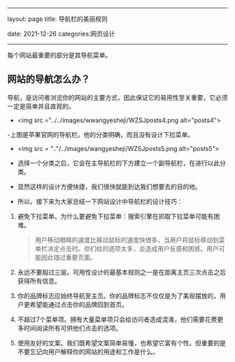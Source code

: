 ---

layout: page
title: 导航栏的美丽规则

date: 2021-12-26
categories:网页设计

----------

每个网站最重要的部分是其导航菜单。

## 网站的导航怎么办？

导航，是访问者浏览你的网站的主要方式，因此保证它的易用性至关重要，它必须一定是简单并且直观的。

- <img src ="../../images/wwangyesheji/WZSJposts4.png alt="posts4">

-上图是苹果官网的导航栏。他的分类明确，而且没有设计下拉菜单。

- <img src = ".."/../images/wangyesheji/WZSJposts5.png alt="posts5">

- 选择一个分类之后，它会在主导航栏的下方建立一个副导航栏，在进行以此分类。
- 显然这样的设计方便快捷，我们很快就能到达我们想要去的目的地。
- 所以，接下来为大家总结一下网站设计中导航栏的设计技巧：

1. 避免下拉菜单。为什么要避免下拉菜单：搜索引擎在抓取下拉菜单可能有困难。

   > 用户移动眼睛的速度比移动鼠标的速度快很多，当用户将鼠标移动到菜单栏决定点击时。你们给的选项太多，会造成用户反感和困惑。用户可能因此错过重要页面。

2. 永远不要超过三层。可用性设计的最基本规则之一是在距离主页三次点击之后获得所有信息。
3. 你的品牌标志应始终导航至主页。你的品牌标志不仅仅是为了美观摆放的，用户更希望能通过点击你的品牌回到首页。
4. 不超过7个菜单项。拥有大量菜单项只会给访问者造成混淆，他们需要花费更多时间阅读所有可供他们点击的选项。
5. 使用友好的文案。我们既希望文案简单易懂，也希望它富有个性。但重要的是不要忘记向用户解释你的网站的用途和工作是什么。